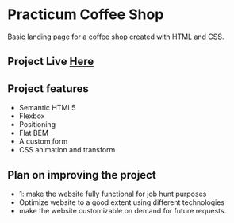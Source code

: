 # Practicum Coffee Shop

Basic landing page for a coffee shop created with HTML and CSS. 

## Project Live  [Here](https://chrisabreu01.github.io/web_project_2/)

## Project features

- Semantic HTML5
- Flexbox
- Positioning
- Flat BEM
- A custom form
- CSS animation and transform

## Plan on improving the project

-	1: make the website fully functional for job hunt purposes
-	Optimize website to a good extent using different technologies 
-	make the website customizable on demand for future requests.

